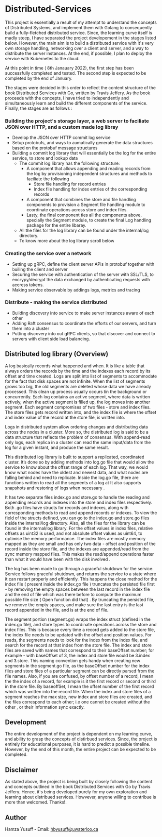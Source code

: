 # Distributed-Services

This project is essentially a result of my attempt to understand the concepts of Distributed Systems, and implement them
with Golang to consequently build a fully-fletched distributed service. Since, the learning curve itself is madly steep, I have separated the project developement in the stages listed below. However, the main aim is to build
a distributed service with it's very own storage handling, networking over a client and server, and a way to
distribute the server instances. At the end, if possible, I plan to deploy the service with Kubernetes to the cloud.

At this point in time ( 8th Janauary 2022), the first step has been successfully completed and tested. The second step is
expected to be completed by the end of January.

The stages were decided in this order to reflect the content structure of the book Distributed Services with Go, written by Travis Jeffery.
As the book proceeds with the concepts, I have tried to independently and simultaneously learn and build the different components of the service.
Finally, the stages are as follows :

 ### Building the project's storage layer, a web server to faciliate JSON over HTTP, and a custom made log libray
  - Develop the JSON over HTTP commit log service
  - Setup protobufs, and ways to aumatically generate the data structures based on the protobuf message structures
  - Building a commit log library that will essentially be the log for the entire service, to store and lookup data
    - The commit log library has the following structure:
        - A component that allows appending and reading records from the log by provisioning independent structures and methods to faciliate the following
          - Store file handling for record entries
          - Index file handling for index entries of the corresponding records
        - A component that combines the store and file handling components to provision a Segment file handling module to coordinate operations across store and index files.
        - Lasty, the final component ties all the components above, specially the Segment module, to create the final Log handling package for the entire libaray.
    - All the files for the log library can be found under the internal/log directory.
    - To know more about the log library scroll below
   
### Creating the service over a network
  - Setting up gRPC, define the client server APIs in protobuf together with builing the client and server
  - Securing the service with authentication of the server with SSL/TLS, to encrypy/decrypt the data exchanged by authenticating requests with accress tokens.
  - Making service observable by addings logs, metrics and tracing
  
### Distribute - making the service distributed
  - Building discovery into service to make server instances aware of each other
  - Adding Raft consensus to coordinate the efforts of our servers, and turn them into a cluster
  - Putting discovery into out gRPC clients, so that discover and connect to servers with client side load balancing.

## Distributed log library (Overview)

A log basically records what happened and when. It is like a table that always orders the records by the time and the indexes each record by its offset and time created. Logs are split into list of segments to accommodate for the fact that disk spaces are not infinite. When the list of segments grows too big, the old segments are deleted whose data we have already processed. This clean up process usually occurs tin the background or concurrently. Each log contains an active segment, where data is written actively, when the active segment is filled up, the log moves into another segment. Each segment compromises of two files - store and index files. The store files gets record written into, and the index file is where the offset and index value of the record at the store file, is written into.

Logs in distributed system allow ordering changes and distributing data across the nodes in a cluster. More so, the distributed log is said to be a data structure that reflects the problem of consensus. With append-read only logs, each replica in a cluster can read the same input/data from the log for a given instant, and produce the same result. 

This distributed log library is  built to support a replicated, coordinated cluster. It’s done so by adding methods into log.go file that would allow the service to know about the offset range of each log. That way, we would know what nodes have the oldest and newest data, and what nodes are falling behind and need to replicate. Inside the log.go file, there are functions written to read all the segments of a log at It also supports snapshots and restoring of logs when necessary .

It has two separate files index.go and store.go to handle the reading and appending records and indexes into the store and index files respectively. Both .go files have structs for records and indexes, along with corresponding methods to read and append records or indexes. To view the field of the structs defined, you can go to the index.go and store.go files inside the internal/log directory. Also, all the files for the library can be found in the internal/log library. For the offset values in index files, relative offsets as uint32 is used, and not absolute offset values as uint64, to optimise the memory performance. The index files are mostly memory mapped as they are small and has only two data - offset and position of the record inside the store file, and the indexes are appended/read from the sync memory mapped files. This makes the read/append operations faster than what it would have been with the disk involved .

The log has been made to go through a graceful shutdown for the service. Service follows graceful shutdown, and returns the service to a state where it can restart properly and efficiently.  This happens the close method for the index file ( present inside the index.go file ) truncates the persisted file first - by removing the empty spaces between the last record in the index file and the end of file which was there before to compute the maximum possible file size ( Open function did that) . By truncating the persisted file, we remove the empty spaces, and make sure the last entry is the last record appended in the file, and is at the end of file. 

The segment portion (segment.go) wraps the index struct (defined in the index.go file), and store types to coordinate operations across the store and index files. This is because every time a record gets added to the store file, the index file needs to be updated with the offset and position values. For reads, the segments needs to look for the index from the index file, and search for the record at that index from the store file. The index and store files
 are saved with names that correspond to their baseOffset number; for example - with baseOffset of 3, the index and store file would be 3.index and 3.store.  This naming convention gets handy when creating new segments in the segment.go file, as the baseOffset number for the index files and store files of a particular segment can be directly parsed from the file names. Also, if you are confused, by offset number of a record, I mean the the index of a record, for example is it the first record or second or third in the store file. By baseoffSet, I mean the offset number of the first record which was written into the record file. When the index and store files of a segment reaches the max size, new index and store files are created, and the files correspond to each other; i.e one cannot be created without the other , or their information sync exactly.


## Development 
 The entire development of the project is dependent on my learning curve, and ability to grasp the concepts of distirbued services. Since, the 
 project is entirely for educational purposes, it is hard to predict a possible timeline. However, by the end of this month, the entire project can
 be expected to be completed.

## Disclaimer
As stated above, the project is being built by closely following the content and concepts outlined in the book 
Distributed Services with Go by Travis Jeffery. Hence, it's being developed purely for my own exploration and learning about distribued services.
Howvever, anyone willing to contribue is more than welcomed. Thanks!.

## Author
Hamza Yusuff - Email: hbyusuff@uwaterloo.ca

